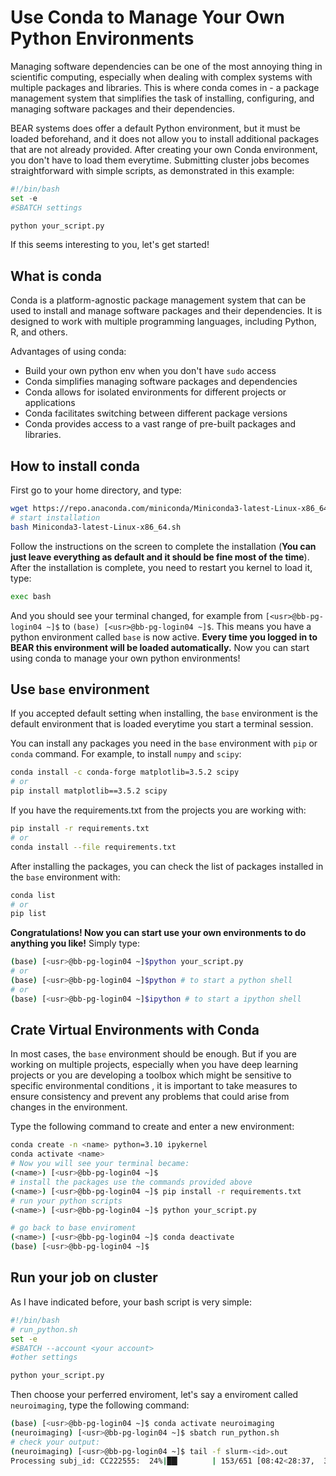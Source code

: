 # Use Conda to Manage Your Own Python Environments

Managing software dependencies can be one of the most annoying thing in scientific computing, 
especially when dealing with complex systems with multiple packages and libraries. 
This is where conda comes in - a package management system that simplifies the task of installing, configuring, 
and managing software packages and their dependencies.

BEAR systems does offer a default Python environment, but it must be loaded beforehand, 
and it does not allow you to install additional packages that are not already provided.
After creating your own Conda environment, you don't have to load them everytime. 
Submitting cluster jobs becomes straightforward with simple scripts, as demonstrated in this example:
```python
#!/bin/bash
set -e
#SBATCH settings

python your_script.py
```

If this seems interesting to you, let's get started!

## What is conda
Conda is a platform-agnostic package management system that can be used to install and manage software packages and their dependencies.
It is designed to work with multiple programming languages, including Python, R, and others.

Advantages of using conda:
* Build your own python env when you don't have `sudo` access
* Conda simplifies managing software packages and dependencies
* Conda allows for isolated environments for different projects or applications
* Conda facilitates switching between different package versions
* Conda provides access to a vast range of pre-built packages and libraries.

## How to install conda
First go to your home directory, and type:
```bash
wget https://repo.anaconda.com/miniconda/Miniconda3-latest-Linux-x86_64.sh
# start installation
bash Miniconda3-latest-Linux-x86_64.sh
```
Follow the instructions on the screen to complete the installation (**You can just leave everything as default and it should be fine most of the time**).
After the installation is complete, you need to restart you kernel to load it, type:
```bash
exec bash
```
And you should see your terminal changed, for example from `[<usr>@bb-pg-login04 ~]$` to `(base) [<usr>@bb-pg-login04 ~]$`. 
This means you have a python environment called `base` is now active.
**Every time you logged in to BEAR this environment will be loaded automatically.** 
Now you can start using conda to manage your own python environments!

## Use `base` environment
If you accepted default setting when installing, the `base` environment is the default environment 
that is loaded everytime you start a terminal session.

You can install any packages you need in the `base` environment with `pip` or `conda` command.
For example, to install `numpy` and `scipy`:
```bash
conda install -c conda-forge matplotlib=3.5.2 scipy
# or
pip install matplotlib==3.5.2 scipy
```
If you have the requirements.txt from the projects you are working with:
```bash
pip install -r requirements.txt
# or 
conda install --file requirements.txt
```
After installing the packages, you can check the list of packages installed in the `base` environment with:
```bash
conda list
# or 
pip list
```
**Congratulations! Now you can start use your own environments to do anything you like!** Simply type:
```bash
(base) [<usr>@bb-pg-login04 ~]$python your_script.py
# or 
(base) [<usr>@bb-pg-login04 ~]$python # to start a python shell
# or 
(base) [<usr>@bb-pg-login04 ~]$ipython # to start a ipython shell
```

## Crate Virtual Environments with Conda
In most cases, the `base` environment should be enough. 
But if you are working on multiple projects, especially when you have deep learning projects or you are developing a toolbox 
which might be sensitive to specific environmental conditions , it is important to take measures to ensure consistency and prevent any problems that could arise from changes in the environment.

Type the following command to create and enter a new environment:
```bash
conda create -n <name> python=3.10 ipykernel
conda activate <name>
# Now you will see your terminal became:
(<name>) [<usr>@bb-pg-login04 ~]$
# install the packages use the commands provided above
(<name>) [<usr>@bb-pg-login04 ~]$ pip install -r requirements.txt
# run your python scripts
(<name>) [<usr>@bb-pg-login04 ~]$ python your_script.py

# go back to base enviroment
(<name>) [<usr>@bb-pg-login04 ~]$ conda deactivate
(base) [<usr>@bb-pg-login04 ~]$ 
```

## Run your job on cluster
As I have indicated before, your bash script is very simple:
```bash
#!/bin/bash
# run_python.sh
set -e
#SBATCH --account <your account>
#other settings

python your_script.py
```
Then choose your perferred enviroment, let's say a enviroment called `neuroimaging`, type the following command:
```bash
(base) [<usr>@bb-pg-login04 ~]$ conda activate neuroimaging
(neuroimaging) [<usr>@bb-pg-login04 ~]$ sbatch run_python.sh
# check your output:
(neuroimaging) [<usr>@bb-pg-login04 ~]$ tail -f slurm-<id>.out 
Processing subj_id: CC222555:  24%|██▎       | 153/651 [08:42<28:37,  3.45
```
